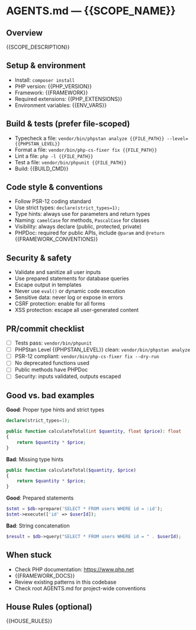 <!-- Managed by agent: keep sections and order; edit content, not structure. Last updated: {{TIMESTAMP}} -->

# AGENTS.md — {{SCOPE_NAME}}

## Overview
{{SCOPE_DESCRIPTION}}

## Setup & environment
- Install: `composer install`
- PHP version: {{PHP_VERSION}}
- Framework: {{FRAMEWORK}}
- Required extensions: {{PHP_EXTENSIONS}}
- Environment variables: {{ENV_VARS}}

## Build & tests (prefer file-scoped)
- Typecheck a file: `vendor/bin/phpstan analyze {{FILE_PATH}} --level={{PHPSTAN_LEVEL}}`
- Format a file: `vendor/bin/php-cs-fixer fix {{FILE_PATH}}`
- Lint a file: `php -l {{FILE_PATH}}`
- Test a file: `vendor/bin/phpunit {{FILE_PATH}}`
- Build: {{BUILD_CMD}}

## Code style & conventions
- Follow PSR-12 coding standard
- Use strict types: `declare(strict_types=1);`
- Type hints: always use for parameters and return types
- Naming: `camelCase` for methods, `PascalCase` for classes
- Visibility: always declare (public, protected, private)
- PHPDoc: required for public APIs, include `@param` and `@return`
{{FRAMEWORK_CONVENTIONS}}

## Security & safety
- Validate and sanitize all user inputs
- Use prepared statements for database queries
- Escape output in templates
- Never use `eval()` or dynamic code execution
- Sensitive data: never log or expose in errors
- CSRF protection: enable for all forms
- XSS protection: escape all user-generated content

## PR/commit checklist
- [ ] Tests pass: `vendor/bin/phpunit`
- [ ] PHPStan Level {{PHPSTAN_LEVEL}} clean: `vendor/bin/phpstan analyze`
- [ ] PSR-12 compliant: `vendor/bin/php-cs-fixer fix --dry-run`
- [ ] No deprecated functions used
- [ ] Public methods have PHPDoc
- [ ] Security: inputs validated, outputs escaped

## Good vs. bad examples
**Good**: Proper type hints and strict types
```php
declare(strict_types=1);

public function calculateTotal(int $quantity, float $price): float
{
    return $quantity * $price;
}
```

**Bad**: Missing type hints
```php
public function calculateTotal($quantity, $price)
{
    return $quantity * $price;
}
```

**Good**: Prepared statements
```php
$stmt = $db->prepare('SELECT * FROM users WHERE id = :id');
$stmt->execute(['id' => $userId]);
```

**Bad**: String concatenation
```php
$result = $db->query("SELECT * FROM users WHERE id = " . $userId);
```

## When stuck
- Check PHP documentation: https://www.php.net
- {{FRAMEWORK_DOCS}}
- Review existing patterns in this codebase
- Check root AGENTS.md for project-wide conventions

## House Rules (optional)
{{HOUSE_RULES}}
